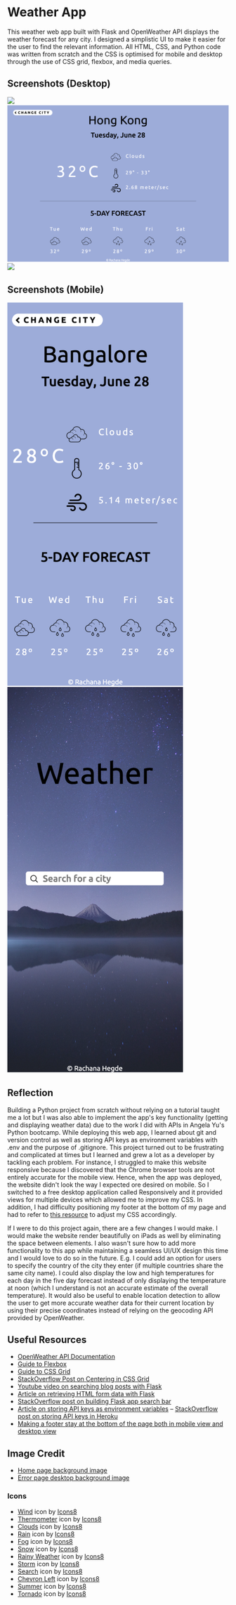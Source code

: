 # Weather App
This weather web app built with Flask and OpenWeather API displays the weather forecast for any city. I designed a simplistic UI to make it easier for the user to find the relevant information. All HTML, CSS, and Python code was written from scratch and the CSS is optimised for mobile and desktop through the use of CSS grid, flexbox, and media queries.

## Screenshots (Desktop)
<img src="/screenshots/weather_app_desktop_home_page_screenshot.png">
<img src="/screenshots/weather_app_desktop_forecast_page_screenshot.png">
<img src="/screenshots/weather_app_desktop_error_page_screenshot.png">

## Screenshots (Mobile)
<img src="/screenshots/weather_app_iphone_forecast_page_screenshot.png" style="width:400px;"> <img src="/screenshots/weather_app_iphone_home_page_screenshot.png" style="width:400px;">

## Reflection
Building a Python project from scratch without relying on a tutorial taught me a lot but I was also able to implement the app's key functionality (getting and displaying weather data) due to the work I did with APIs in Angela Yu's Python bootcamp. While deploying this web app, I  learned about git and version control as well as storing API keys as environment variables with .env and the purpose of .gitignore. This project turned out to be frustrating and complicated at times but I learned and grew a lot as a developer by tackling each problem. For instance, I struggled to make this website responsive because I discovered that the Chrome browser tools are not entirely accurate for the mobile view. Hence, when the app was deployed, the website didn't look the way I expected ore desired on mobile. So I switched to a free desktop application called Responsively and it provided views for multiple devices which allowed me to improve my CSS. In addition, I had difficulty positioning my footer at the bottom of my page and had to refer to [this resource](https://stackoverflow.com/questions/51683107/making-a-footer-stay-at-the-bottom-of-the-page-both-in-mobile-view-and-desktop-v) to adjust my CSS accordingly. 

If I were to do this project again, there are a few changes I would make. I would make the website render beautifully on iPads as well by eliminating the space between elements. I also wasn't sure how to add more functionality to this app while maintaining a seamless UI/UX design this time and I would love to do so in the future. E.g. I could add an option for users to specify the country of the city they enter (if multiple countries share the same city name). I could also display the low and high temperatures for each day in the five day forecast instead of only displaying the temperature at noon (which I understand is not an accurate estimate of the overall temperature). It would also be useful to enable location detection to allow the user to get more accurate weather data for their current location by using their precise coordinates instead of relying on the geocoding API provided by OpenWeather.  

## Useful Resources
- [OpenWeather API Documentation](https://openweathermap.org/api/one-call-3)
- [Guide to Flexbox](https://css-tricks.com/snippets/css/a-guide-to-flexbox/)
- [Guide to CSS Grid](https://css-tricks.com/snippets/css/complete-guide-grid/)
- [StackOverflow Post on Centering in CSS Grid](https://stackoverflow.com/questions/45536537/centering-in-css-grid)
- [Youtube video on searching blog posts with Flask](https://www.youtube.com/watch?v=kmtZTo-_gJY)
- [Article on retrieving HTML form data with Flask](https://www.geeksforgeeks.org/retrieving-html-from-data-using-flask/)
- [StackOverflow post on building Flask app search bar](https://stackoverflow.com/questions/39960942/flask-app-search-bar)
- [Article on storing API keys as environment variables](https://jonathansoma.com/lede/foundations-2019/classes/apis/keeping-api-keys-secret/)
– [StackOverflow post on storing API keys in Heroku](https://stackoverflow.com/questions/71593743/storing-api-key-in-heroku)
- [Making a footer stay at the bottom of the page both in mobile view and desktop view](https://stackoverflow.com/questions/51683107/making-a-footer-stay-at-the-bottom-of-the-page-both-in-mobile-view-and-desktop-v)

## Image Credit
- [Home page background image](https://unsplash.com/photos/2KXEb_8G5vo)
- [Error page desktop background image](https://unsplash.com/photos/U-Kty6HxcQc)

### Icons 
- <a target="_blank" href="https://icons8.com/icon/pLiaaoa41R9n/wind">Wind</a> icon by <a target="_blank" href="https://icons8.com">Icons8</a>
- <a target="_blank" href="https://icons8.com/icon/37802/thermometer">Thermometer</a> icon by <a target="_blank" href="https://icons8.com">Icons8</a>
- <a target="_blank" href="https://icons8.com/icon/99328/clouds">Clouds</a> icon by <a target="_blank" href="https://icons8.com">Icons8</a>
- <a target="_blank" href="https://icons8.com/icon/101829/rain">Rain</a> icon by <a target="_blank" href="https://icons8.com">Icons8</a>
- <a target="_blank" href="https://icons8.com/icon/67657/fog">Fog</a> icon by <a target="_blank" href="https://icons8.com">Icons8</a>
- <a target="_blank" href="https://icons8.com/icon/hXkspV0LTEoE/snow">Snow</a> icon by <a target="_blank" href="https://icons8.com">Icons8</a>
- <a target="_blank" href="https://icons8.com/icon/G3xS4dQTvswX/rainy-weather">Rainy Weather</a> icon by <a target="_blank" href="https://icons8.com">Icons8</a>
- <a target="_blank" href="https://icons8.com/icon/101843/storm">Storm</a> icon by <a target="_blank" href="https://icons8.com">Icons8</a>
- <a target="_blank" href="https://icons8.com/icon/59878/search">Search</a> icon by <a target="_blank" href="https://icons8.com">Icons8</a>
- <a target="_blank" href="https://icons8.com/icon/39789/chevron-left">Chevron Left</a> icon by <a target="_blank" href="https://icons8.com">Icons8</a>
- <a target="_blank" href="https://icons8.com/icon/99362/summer">Summer</a> icon by <a target="_blank" href="https://icons8.com">Icons8</a>
- <a target="_blank" href="https://icons8.com/icon/akbaie9da2Be/tornado">Tornado</a> icon by <a target="_blank" href="https://icons8.com">Icons8</a>
